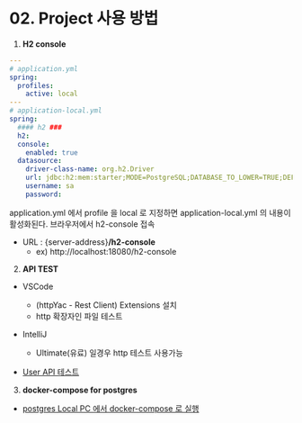 # 02. Project 사용 방법

1. **H2 console**

```yaml
---
# application.yml
spring:
  profiles:
    active: local
---
# application-local.yml
spring:
  #### h2 ###
  h2:
  console:
    enabled: true
  datasource:
    driver-class-name: org.h2.Driver
    url: jdbc:h2:mem:starter;MODE=PostgreSQL;DATABASE_TO_LOWER=TRUE;DEFAULT_NULL_ORDERING=HIGH
    username: sa
    password:
```
application.yml 에서 profile 을 local 로 지정하면 application-local.yml 의 내용이 활성화된다.
브라우저에서 h2-console 접속
- URL : {server-address}**/h2-console**
    - ex) http://localhost:18080/h2-console

2. **API TEST**
- VSCode
    - (httpYac - Rest Client) Extensions 설치
    - http 확장자인 파일 테스트
- IntelliJ
    - Ultimate(유료) 일경우 http 테스트 사용가능

- [User API 테스트](http/users.http)

3. **docker-compose for postgres**
- [postgres Local PC 에서 docker-compose 로 실행](md/etc/docker-compose.yml)

